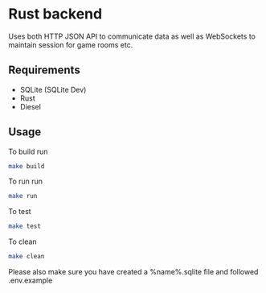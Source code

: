 # Rust backend

Uses both HTTP JSON API to communicate data as well as WebSockets to maintain session for game rooms etc.

## Requirements

- SQLite (SQLite Dev)
- Rust
- Diesel

## Usage

To build run

```sh
make build
```

To run run

```sh
make run
```

To test

```sh
make test
```

To clean

```sh
make clean
```

Please also make sure you have created a %name%.sqlite file and followed .env.example
